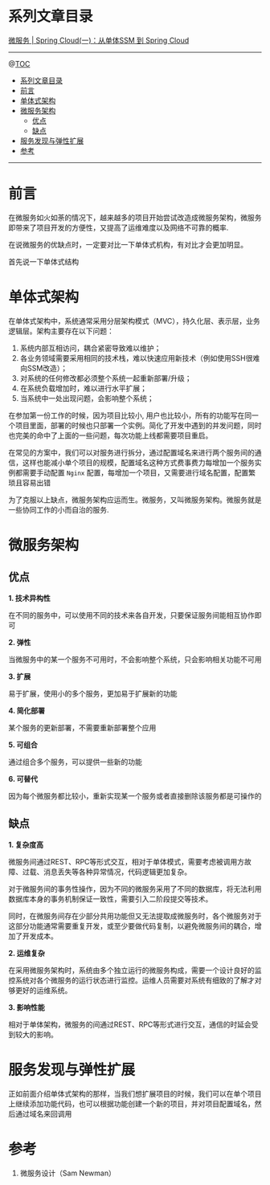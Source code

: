 # 系列文章目录

[微服务 | Spring Cloud(一)：从单体SSM 到 Spring Cloud](https://blog.csdn.net/zyndev/article/details/84102893)

---

@[TOC](文章目录)

- [系列文章目录](#系列文章目录)
- [前言](#前言)
- [单体式架构](#单体式架构)
- [微服务架构](#微服务架构)
  - [优点](#优点)
  - [缺点](#缺点)
- [服务发现与弹性扩展](#服务发现与弹性扩展)
- [参考](#参考)

---

# 前言

在微服务如火如荼的情况下，越来越多的项目开始尝试改造成微服务架构，微服务即带来了项目开发的方便性，又提高了运维难度以及网络不可靠的概率.

在说微服务的优缺点时，一定要对比一下单体式机构，有对比才会更加明显。

首先说一下单体式结构

# 单体式架构

在单体式架构中，系统通常采用分层架构模式（MVC），持久化层、表示层，业务逻辑层。架构主要存在以下问题：

1. 系统内部互相访问，耦合紧密导致难以维护；
2. 各业务领域需要采用相同的技术栈，难以快速应用新技术（例如使用SSH很难向SSM改造）；
3. 对系统的任何修改都必须整个系统一起重新部署/升级；
4. 在系统负载增加时，难以进行水平扩展；
5. 当系统中一处出现问题，会影响整个系统；

在参加第一份工作的时候，因为项目比较小, 用户也比较小，所有的功能写在同一个项目里面，部署的时候也只部署一个实例。简化了开发中遇到的并发问题，同时也完美的命中了上面的一些问题，每次功能上线都需要项目重启。

在常见的方案中，我们可以对服务进行拆分，通过配置域名来进行两个服务间的通信，这样也能减小单个项目的规模，配置域名这种方式费事费力每增加一个服务实例都需要手动配置 `Nginx` 配置，每增加一个项目，又需要进行域名配置，配置繁琐且容易出错


为了克服以上缺点，微服务架构应运而生。微服务，又叫微服务架构。微服务就是一些协同工作的小而自治的服务.

# 微服务架构

## 优点

**1. 技术异构性**

在不同的服务中，可以使用不同的技术来各自开发，只要保证服务间能相互协作即可

**2. 弹性**

当微服务中的某一个服务不可用时，不会影响整个系统，只会影响相关功能不可用

**3. 扩展**

易于扩展，使用小的多个服务，更加易于扩展新的功能

**4. 简化部署**

某个服务的更新部署，不需要重新部署整个应用

**5. 可组合**

通过组合多个服务，可以提供一些新的功能

**6. 可替代**

因为每个微服务都比较小，重新实现某一个服务或者直接删除该服务都是可操作的

## 缺点

**1. 复杂度高**

微服务间通过REST、RPC等形式交互，相对于单体模式，需要考虑被调用方故障、过载、消息丢失等各种异常情况，代码逻辑更加复杂。

对于微服务间的事务性操作，因为不同的微服务采用了不同的数据库，将无法利用数据库本身的事务机制保证一致性，需要引入二阶段提交等技术。

同时，在微服务间存在少部分共用功能但又无法提取成微服务时，各个微服务对于这部分功能通常需要重复开发，或至少要做代码复制，以避免微服务间的耦合，增加了开发成本。

**2. 运维复杂**

在采用微服务架构时，系统由多个独立运行的微服务构成，需要一个设计良好的监控系统对各个微服务的运行状态进行监控。运维人员需要对系统有细致的了解才对够更好的运维系统。

**3. 影响性能**

相对于单体架构，微服务的间通过REST、RPC等形式进行交互，通信的时延会受到较大的影响。

# 服务发现与弹性扩展

正如前面介绍单体式架构的那样，当我们想扩展项目的时候，我们可以在单个项目上继续添加功能代码，也可以根据功能创建一个新的项目，并对项目配置域名，然后通过域名来回调用

# 参考

1. 微服务设计（Sam Newman）

